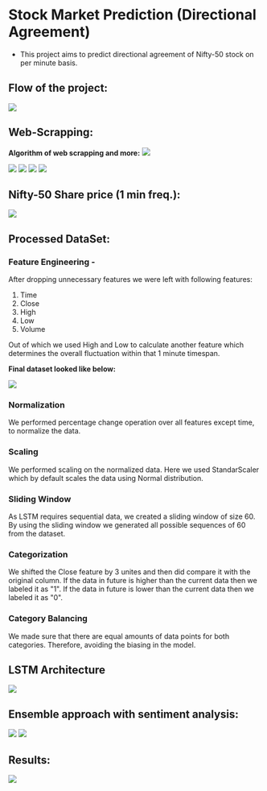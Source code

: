 # Stock Market Prediction (Directional Agreement)

- This project aims to predict directional agreement of Nifty-50 stock on per minute basis.

## Flow of the project:
![](https://github.com/cmdev007/Stock_Market_Prediction/raw/main/images/figure1.png)

## Web-Scrapping:

**Algorithm of web scrapping and more:**
![](https://github.com/cmdev007/Stock_Market_Prediction/raw/main/images/figure13.png)

![](https://github.com/cmdev007/Stock_Market_Prediction/raw/main/images/figure2.png)
![](https://github.com/cmdev007/Stock_Market_Prediction/raw/main/images/figure3.png)
![](https://github.com/cmdev007/Stock_Market_Prediction/raw/main/images/figure4.png)
![](https://github.com/cmdev007/Stock_Market_Prediction/raw/main/images/figure5.png)

## Nifty-50 Share price (1 min freq.):
![](https://github.com/cmdev007/Stock_Market_Prediction/raw/main/images/figure8.png)

## Processed DataSet:
### Feature Engineering -
After dropping unnecessary features we were left with following features:

1. Time
1. Close
1. High
1. Low
1. Volume

Out of which we used High and Low to calculate another feature which determines the overall fluctuation within that 1 minute timespan.

**Final dataset looked like below:**

![](https://github.com/cmdev007/Stock_Market_Prediction/raw/main/images/figure7.png)

### Normalization
We performed percentage change operation over all features except time, to normalize the data.

### Scaling
We performed scaling on the normalized data. Here we used StandarScaler which by default scales the data using Normal distribution.

### Sliding Window
As LSTM requires sequential data, we created a sliding window of size 60. By using the sliding window we generated all possible sequences of 60 from the dataset.

### Categorization
We shifted the Close feature by 3 unites and then did compare it with the original column. If the data in future is higher than the current data then we labeled it as "1". If the data in future is lower than the current data then we labeled it as "0".

### Category Balancing
We made sure that there are equal amounts of data points for both categories. Therefore, avoiding the biasing in the model.

## LSTM Architecture
![](https://github.com/cmdev007/Stock_Market_Prediction/raw/main/images/figure18.png)

## Ensemble approach with sentiment analysis:
![](https://github.com/cmdev007/Stock_Market_Prediction/raw/main/images/figure15.png)
![](https://github.com/cmdev007/Stock_Market_Prediction/raw/main/images/figure16.png)

## Results:
![](https://github.com/cmdev007/Stock_Market_Prediction/raw/main/images/figure19.png)